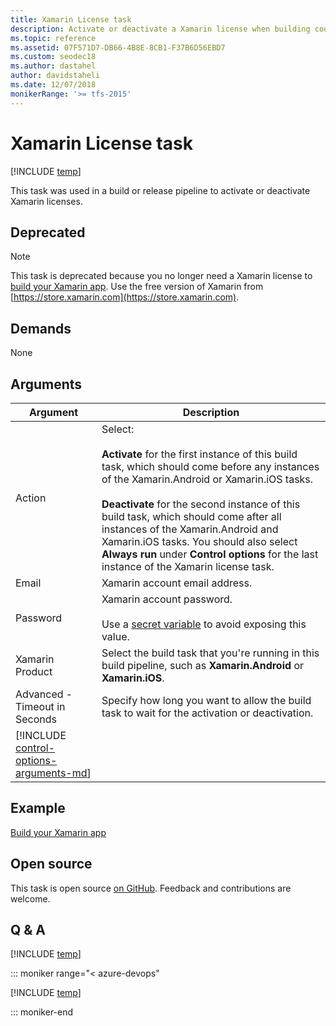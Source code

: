 ```yaml
---
title: Xamarin License task
description: Activate or deactivate a Xamarin license when building code in Azure Pipelines and Team Foundation Server (TFS)
ms.topic: reference
ms.assetid: 07F571D7-DB66-4B8E-8CB1-F37B6D56EBD7
ms.custom: seodec18
ms.author: dastahel
author: davidstaheli
ms.date: 12/07/2018
monikerRange: '>= tfs-2015'
---
```


# Xamarin License task

[!INCLUDE [temp](../../includes/version-tfs-2015-rtm.md)]

This task was used in a build or release pipeline to activate or deactivate Xamarin licenses.

## Deprecated

> [!NOTE]
> This task is deprecated because you no longer need a Xamarin license to [build your Xamarin app](../../apps/mobile/xamarin.md).
> Use the free version of Xamarin from [https://store.xamarin.com](https://store.xamarin.com).

## Demands

None

## Arguments

| Argument                                                                               | Description                                                                                                                                                                                                                                                                                                                                                                                                                                 |
| -------------------------------------------------------------------------------------- | ------------------------------------------------------------------------------------------------------------------------------------------------------------------------------------------------------------------------------------------------------------------------------------------------------------------------------------------------------------------------------------------------------------------------------------------- |
| Action                                                                                 | Select:<br /><br />**Activate** for the first instance of this build task, which should come before any instances of the Xamarin.Android or Xamarin.iOS tasks.<br /><br />**Deactivate** for the second instance of this build task, which should come after all instances of the Xamarin.Android and Xamarin.iOS tasks. You should also select **Always run** under **Control options** for the last instance of the Xamarin license task. |
| Email                                                                                  | Xamarin account email address.                                                                                                                                                                                                                                                                                                                                                                                                              |
| Password                                                                               | Xamarin account password.<br /><br />Use a [secret variable](../../build/variables.md) to avoid exposing this value.                                                                                                                                                                                                                                                                                                                        |
| Xamarin Product                                                                        | Select the build task that you're running in this build pipeline, such as **Xamarin.Android** or **Xamarin.iOS**.                                                                                                                                                                                                                                                                                                                           |
| Advanced - Timeout in Seconds                                                          | Specify how long you want to allow the build task to wait for the activation or deactivation.                                                                                                                                                                                                                                                                                                                                               |
| [!INCLUDE [control-options-arguments-md](../includes/control-options-arguments-md.md)] |

## Example

[Build your Xamarin app](../../apps/mobile/xamarin.md)

## Open source

This task is open source [on GitHub](https://github.com/Microsoft/azure-pipelines-tasks). Feedback and contributions are welcome.

## Q & A

<!-- BEGINSECTION class="md-qanda" -->

[!INCLUDE [temp](../../includes/qa-agents.md)]

::: moniker range="< azure-devops"

[!INCLUDE [temp](../../includes/qa-versions.md)]

::: moniker-end

<!-- ENDSECTION -->
